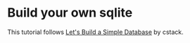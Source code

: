 # Build your own sqlite
This tutorial follows [Let's Build a Simple Database](https://cstack.github.io/db_tutorial/) by cstack.